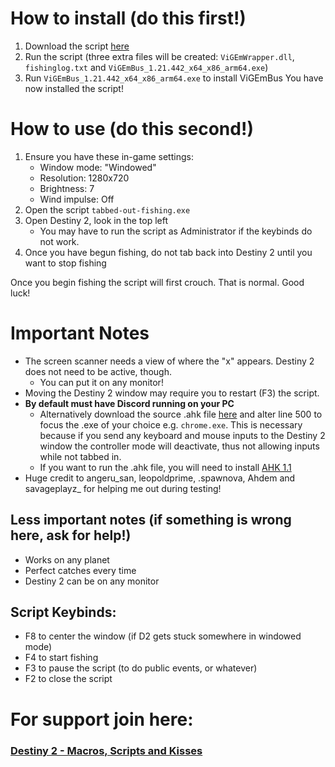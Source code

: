 # How to install (do this first!)
1. Download the script [here](https://github.com/Antraless/tabbed-out-fishing/raw/main/tabbed-out-fishing.exe)
2. Run the script (three extra files will be created: `ViGEmWrapper.dll`, `fishinglog.txt` and `ViGEmBus_1.21.442_x64_x86_arm64.exe`)
3. Run `ViGEmBus_1.21.442_x64_x86_arm64.exe` to install ViGEmBus
You have now installed the script!
# How to use (do this second!)
1. Ensure you have these in-game settings:
   * Window mode: "Windowed"
   * Resolution: 1280x720
   * Brightness: 7
   * Wind impulse: Off
2. Open the script `tabbed-out-fishing.exe`
3. Open Destiny 2, look in the top left
   * You may have to run the script as Administrator if the keybinds do not work.
5. Once you have begun fishing, do not tab back into Destiny 2 until you want to stop fishing

Once you begin fishing the script will first crouch. That is normal. Good luck!
# Important Notes
- The screen scanner needs a view of where the "x" appears. Destiny 2 does not need to be active, though.
   * You can put it on any monitor!
- Moving the Destiny 2 window may require you to restart (F3) the script.
- **By default must have Discord running on your PC**
   * Alternatively download the source .ahk file [here](https://github.com/Antraless/tabbed-out-fishing/raw/main/tabbed-out-fishing.ahk) and alter line 500 to focus the .exe of your choice e.g. `chrome.exe`. This is necessary because if you send any keyboard and mouse inputs to the Destiny 2 window the controller mode will deactivate, thus not allowing inputs while not tabbed in.
   * If you want to run the .ahk file, you will need to install [AHK 1.1](https://www.autohotkey.com/download/ahk-install.exe)
- Huge credit to angeru_san, leopoldprime, .spawnova, Ahdem and savageplayz_ for helping me out during testing!
## Less important notes (if something is wrong here, ask for help!)
- Works on any planet
- Perfect catches every time
- Destiny 2 can be on any monitor
## Script Keybinds: 
- F8 to center the window (if D2 gets stuck somewhere in windowed mode)
- F4 to start fishing
- F3 to pause the script (to do public events, or whatever)
- F2 to close the script
# For support join here:
### [Destiny 2 - Macros, Scripts and Kisses](https://discord.gg/KGyjysA5WY)
